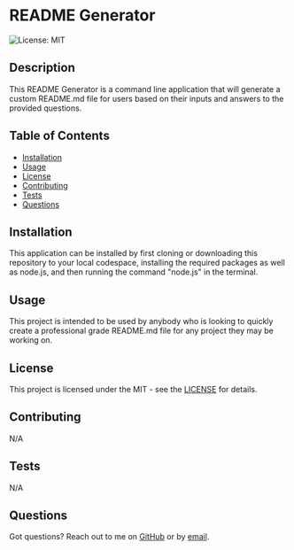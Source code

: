 # README Generator

![License: MIT](https://img.shields.io/badge/License-MIT-yellow.svg)

## Description
This README Generator is a command line application that will generate a custom README.md file for users based on their inputs and answers to the provided questions.

## Table of Contents
- [Installation](#installation)
- [Usage](#usage)
- [License](#license)
- [Contributing](#contributing)
- [Tests](#tests)
- [Questions](#questions)

## Installation
This application can be installed by first cloning or downloading this repository to your local codespace, installing the required packages as well as node.js, and then running the command "node.js" in the terminal.

## Usage
This project is intended to be used by anybody who is looking to quickly create a professional grade README.md file for any project they may be working on.

## License
This project is licensed under the MIT - see the [LICENSE](https://opensource.org/licenses/MIT) for details.

## Contributing
N/A

## Tests
N/A

## Questions
Got questions? Reach out to me on [GitHub](https://github.com/Jarede712) or by [email](mailto:jaredeichhorst@gmail.com).

